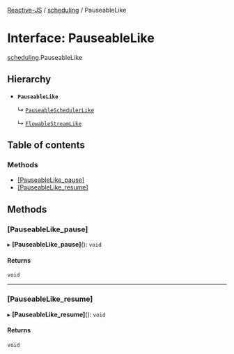 [Reactive-JS](../README.md) / [scheduling](../modules/scheduling.md) / PauseableLike

# Interface: PauseableLike

[scheduling](../modules/scheduling.md).PauseableLike

## Hierarchy

- **`PauseableLike`**

  ↳ [`PauseableSchedulerLike`](scheduling.PauseableSchedulerLike.md)

  ↳ [`FlowableStreamLike`](streaming.FlowableStreamLike.md)

## Table of contents

### Methods

- [[PauseableLike\_pause]](scheduling.PauseableLike.md#[pauseablelike_pause])
- [[PauseableLike\_resume]](scheduling.PauseableLike.md#[pauseablelike_resume])

## Methods

### [PauseableLike\_pause]

▸ **[PauseableLike_pause]**(): `void`

#### Returns

`void`

___

### [PauseableLike\_resume]

▸ **[PauseableLike_resume]**(): `void`

#### Returns

`void`
